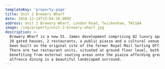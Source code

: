 ```yaml
---
templateKey: 'property-page'
title: Unit 2 Brewery Wharf
date: 2018-12-14T15:04:10.000Z
address: Unit 2 Brewery Wharf, London Road, Twickenham, TW11AA
image: /img/property/unit-2-brewery-wharf.jpg
description: >-
  Brewery Wharf is a new St. James development comprising 82 luxury apartments,
  28 gated houses, 2 restaurants, a public piazza and a cultural venue which has
  been built on the original site of the former Royal Mail Sorting Office.
  There are two restaurant units, situated at ground floor level, both
  benefiting from external seating areas onto the piazza affording great
  alfresco dining in a beautiful landscaped surround.
---
```

